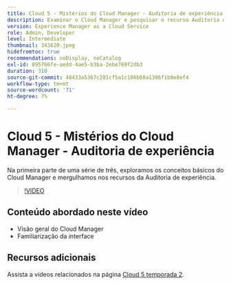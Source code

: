 ```yaml
---
title: Cloud 5 - Mistérios do Cloud Manager - Auditoria de experiência
description: Examinar o Cloud Manager e pesquisar o recurso Auditoria de experiência
version: Experience Manager as a Cloud Service
role: Admin, Developer
level: Intermediate
thumbnail: 343620.jpeg
hidefromtoc: true
recommendations: noDisplay, noCatalog
exl-id: 895766fe-aedd-4ae5-b3ba-2ebe769f2db3
duration: 310
source-git-commit: 48433a5367c281cf5a1c106b08a1306f1b0e8ef4
workflow-type: tm+mt
source-wordcount: '71'
ht-degree: 7%

---
```


# Cloud 5 - Mistérios do Cloud Manager - Auditoria de experiência

Na primeira parte de uma série de três, exploramos os conceitos básicos do Cloud Manager e mergulhamos nos recursos da Auditoria de experiência.

>[!VIDEO](https://video.tv.adobe.com/v/3449182?quality=12&learn=on&captions=por_br)

## Conteúdo abordado neste vídeo

+ Visão geral do Cloud Manager
+ Familiarização da interface

## Recursos adicionais

Assista a vídeos relacionados na página [Cloud 5 temporada 2](../cloud5-season-2.md).
